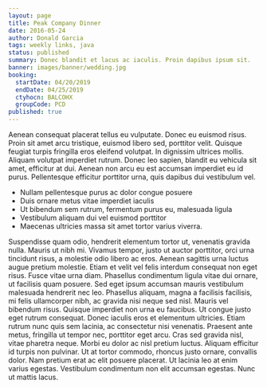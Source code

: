 ```yaml
---
layout: page
title: Peak Company Dinner
date: 2016-05-24
author: Donald Garcia
tags: weekly links, java
status: published
summary: Donec blandit et lacus ac iaculis. Proin dapibus ipsum sit.
banner: images/banner/wedding.jpg
booking:
  startDate: 04/20/2019
  endDate: 04/25/2019
  ctyhocn: BALCOHX
  groupCode: PCD
published: true
---
```

Aenean consequat placerat tellus eu vulputate. Donec eu euismod risus. Proin sit amet arcu tristique, euismod libero sed, porttitor velit. Quisque feugiat turpis fringilla eros eleifend volutpat. In dignissim ultrices mollis. Aliquam volutpat imperdiet rutrum. Donec leo sapien, blandit eu vehicula sit amet, efficitur at dui. Aenean non arcu eu est accumsan imperdiet eu id purus. Pellentesque efficitur porttitor urna, quis dapibus dui vestibulum vel.

* Nullam pellentesque purus ac dolor congue posuere
* Duis ornare metus vitae imperdiet iaculis
* Ut bibendum sem rutrum, fermentum purus eu, malesuada ligula
* Vestibulum aliquam dui vel euismod porttitor
* Maecenas ultricies massa sit amet tortor varius viverra.

Suspendisse quam odio, hendrerit elementum tortor ut, venenatis gravida nulla. Mauris ut nibh mi. Vivamus tempor, justo ut auctor porttitor, orci urna tincidunt risus, a molestie odio libero ac eros. Aenean sagittis urna luctus augue pretium molestie. Etiam et velit vel felis interdum consequat non eget risus. Fusce vitae urna diam. Phasellus condimentum ligula vitae dui ornare, ut facilisis quam posuere. Sed eget ipsum accumsan mauris vestibulum malesuada hendrerit nec leo. Phasellus aliquam, magna a facilisis facilisis, mi felis ullamcorper nibh, ac gravida nisi neque sed nisl. Mauris vel bibendum risus. Quisque imperdiet non urna eu faucibus. Ut congue justo eget rutrum consequat.
Donec iaculis eros et elementum ultricies. Etiam rutrum nunc quis sem lacinia, ac consectetur nisi venenatis. Praesent ante metus, fringilla ut tempor nec, porttitor eget arcu. Cras sed gravida nisl, vitae pharetra neque. Morbi eu dolor ac nisl pretium luctus. Aliquam efficitur id turpis non pulvinar. Ut at tortor commodo, rhoncus justo ornare, convallis dolor. Nam pretium erat ac elit posuere placerat. Ut lacinia leo at enim varius egestas. Vestibulum condimentum non elit accumsan egestas. Nunc ut mattis lacus.
